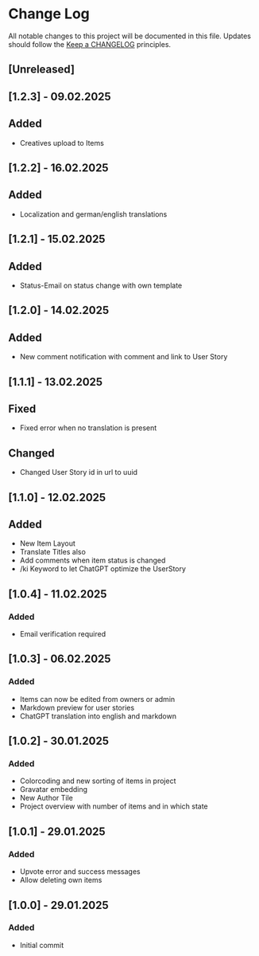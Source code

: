 # Change Log
All notable changes to this project will be documented in this file.
Updates should follow the [Keep a CHANGELOG](https://keepachangelog.com/) principles.

## [Unreleased]

## [1.2.3] - 09.02.2025

## Added

- Creatives upload to Items

## [1.2.2] - 16.02.2025

## Added

- Localization and german/english translations

## [1.2.1] - 15.02.2025

## Added

- Status-Email on status change with own template

## [1.2.0] - 14.02.2025

## Added

- New comment notification with comment and link to User Story

## [1.1.1] - 13.02.2025

## Fixed

- Fixed error when no translation is present

## Changed

- Changed User Story id in url to uuid

## [1.1.0] - 12.02.2025

## Added

- New Item Layout
- Translate Titles also
- Add comments when item status is changed
- /ki Keyword to let ChatGPT optimize the UserStory

## [1.0.4] - 11.02.2025

### Added

- Email verification required

## [1.0.3] - 06.02.2025

### Added

- Items can now be edited from owners or admin
- Markdown preview for user stories
- ChatGPT translation into english and markdown

## [1.0.2] - 30.01.2025

### Added
- Colorcoding and new sorting of items in project
- Gravatar embedding
- New Author Tile
- Project overview with number of items and in which state

## [1.0.1] - 29.01.2025

### Added
- Upvote error and success messages
- Allow deleting own items

## [1.0.0] - 29.01.2025

### Added
- Initial commit
